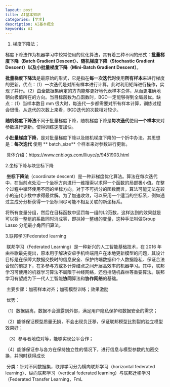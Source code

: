 ```yaml
---
layout: post
title: AI基本知识
categories: [学术]
description: AI基本概念
keywords: AI
---
```


1. 梯度下降法；

​    梯度下降法作为机器学习中较常使用的优化算法，其有着三种不同的形式：**批量梯度下降（Batch Gradient Descent）、随机梯度下降（Stochastic Gradient Descent）以及小批量梯度下降（Mini-Batch Gradient Descent）**。

​	**批量梯度下降法**是最原始的形式，它是指在**每一次迭代时**使用**所有样本**来进行梯度的更新。
​	优点：（1）一次迭代是对所有样本进行计算，此时利用矩阵进行操作，实现了并行。（2）由全数据集确定的方向能够更好地代表样本总体，从而更准确地朝向极值所在的方向。当目标函数为凸函数时，BGD一定能够得到全局最优。
​	缺点：（1）当样本数目 mm 很大时，每迭代一步都需要对所有样本计算，训练过程会很慢。从迭代的次数上来看，BGD迭代的次数相对较少。

​	**随机梯度下降法**不同于批量梯度下降，随机梯度下降是**每次迭代**使用**一个样本**来对参数进行更新。使得训练速度加快。

​	**小批量梯度下降**，是对批量梯度下降以及随机梯度下降的一个折中办法。其思想是：**每次迭代** 使用 ** batch_size** 个样本来对参数进行更新。

​	具体介绍：https://www.cnblogs.com/lliuye/p/9451903.html

2.坐标下降与块坐标下降

​	**坐标下降法**（coordinate descent）是一种非梯度优化算法。算法在每次迭代中，在当前点处沿一个坐标方向进行一维搜索以求得一个函数的局部极小值。在整个过程中循环使用不同的坐标方向。对于不可拆分的函数而言，算法可能无法在较小的迭代步数中求得最优解。为了加速收敛，可以采用一个适当的坐标系，例如通过主成分分析获得一个坐标间尽可能不相互关联的新坐标系。

​	将所有变量分组，然后在目标函数中惩罚每一组的L2范数，这样达到的效果就是可以将一整组的系数同时消成零，即抹掉一整组的变量，这种手法叫做Group Lasso 分组最小角回归算法。

3.联邦学习Federated learning

​	联邦学习（Federated Learning）是一种新兴的人工智能基础技术，在 2016 年由谷歌最先提出，原本用于解决安卓手机终端用户在本地更新模型的问题，其设计目标是在保障大数据交换时的信息安全、保护终端数据和个人数据隐私、保证合法合规的前提下，在多参与方或多计算结点之间开展高效率的机器学习。其中，联邦学习可使用的机器学习算法不局限于神经网络，还包括随机森林等重要算法。联邦学习有望成为下一代人工智能**协同**算法和**协作网络**的基础。

​	主要步骤：加密样本对齐；加密模型训练；效果激励

​	优势：

​	（1）数据隔离，数据不会泄露到外部，满足用户隐私保护和数据安全的需求；

​	（2）能够保证模型质量无损，不会出现负迁移，保证联邦模型比割裂的独立模型效果好；

​	（3）参与者地位对等，能够实现公平合作；

​	（4）能够保证参与各方在保持独立性的情况下，进行信息与模型参数的加密交换，并同时获得成长

​	分类：针对不同数据集，联邦学习分为横向联邦学习（horizontal federated learning）、纵向联邦学习（vertical federated learning）与联邦迁移学习（Federated Transfer Learning，FmL